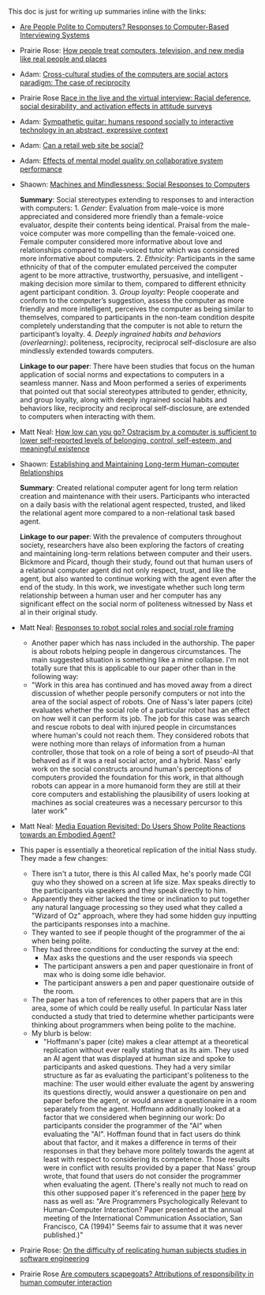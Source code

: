 This doc is just for writing up summaries inline with the links:

- [Are People Polite to Computers? Responses to Computer-Based Interviewing Systems](http://dx.doi.org/10.1111/j.1559-1816.1999.tb00142.x)

- Prairie Rose: [How people treat computers, television, and new media like real people and places](http://www.humanityonline.com/docs/the\%20media\%20equation.pdf)

- Adam: [Cross-cultural studies of the computers are social actors paradigm: The case of reciprocity](http://web.ics.purdue.edu/~duffy/IE486_Spr07/ComputersAsSocialActor.pdf)

- Prairie Rose [Race in the live and the virtual interview: Racial deference, social desirability, and activation effects in attitude surveys](http://www.jstor.org/stable/1519835?seq=1#page_scan_tab_contents)

- Adam: [Sympathetic guitar: humans respond socially to interactive technology in an abstract, expressive context](http://dl.acm.org/citation.cfm?id=2030443)

- Adam: [Can a retail web site be social?](http://journals.ama.org/doi/abs/10.1509/jmkg.71.3.143)

- Adam: [Effects of mental model quality on collaborative system performance](http://pro.sagepub.com/content/51/22/1506.short)

- Shaown: [Machines and Mindlessness: Social Responses to Computers](http://dx.doi.org/10.1111/0022-4537.00153)
  
  __Summary__: Social stereotypes extending to responses to and interaction with computers:
      1. _Gender_: Evaluation from male-voice is more appreciated and considered more friendly than a female-voice evaluator, despite their contents being identical. Praisal from the male-voice computer was more compelling than the female-voiced one. Female computer considered more informative about love and relationships compared to male-voiced tutor which was considered more informative about computers.
      2. _Ethnicity_: Participants in the same ethnicity of that of the computer emulated perceived the computer agent to be more attractive, trustworthy, persuasive, and intelligent - making decision more similar to them, compared to different ethnicity agent participant condition.
      3. _Group loyalty_: People cooperate and conform to the computer’s suggestion, assess the computer as more friendly and more intelligent, perceives the computer as being similar to themselves, compared to participants in the non-team condition despite completely understanding that the computer is not able to return the participant’s loyalty.
      4. _Deeply ingrained habits and behaviors (overlearning)_: politeness, reciprocity, reciprocal self-disclosure are also mindlessly extended towards computers.
    
    __Linkage to our paper__:
    There have been studies that focus on the human application of social norms and expectations to computers in a seamless manner. Nass and Moon performed a series of experiments that pointed out that social stereotypes attributed to gender, ethnicity, and group loyalty, along with deeply ingrained social habits and behaviors like, reciprocity and reciprocal self-disclosure, are extended to computers when interacting with them.

- Matt Neal: [How low can you go? Ostracism by a computer is sufficient to lower self-reported levels of belonging, control, self-esteem, and meaningful existence](http://www.sciencedirect.com/science/article/pii/S0022103103001823)

- Shaown: [Establishing and Maintaining Long-term Human-computer Relationships](http://doi.acm.org/10.1145/1067860.1067867)

  __Summary__: Created relational computer agent for long term relation creation and maintenance with their users. Participants who interacted on a daily basis with the relational agent respected, trusted, and liked the relational agent more compared to a non-relational task based agent.
  
  __Linkage to our paper__: With the prevalence of computers throughout society, researchers have also been exploring the factors of creating and maintaining long-term relations between computer and their users. Bickmore and Picard, though their study, found out that human users of a relational computer agent did not only respect, trust, and like the agent, but also wanted to continue working with the agent even after the end of the study. In this work, we investigate whether such long term relationship between a human user and her computer has any significant effect on the social norm of politeness witnessed by Nass et al in their original study.


- Matt Neal: [Responses to robot social roles and social role framing](http://ieeexplore.ieee.org/xpl/articleDetails.jsp?arnumber=5928687)

  - Another paper which has nass included in the authorship.  The paper is about robots helping people in dangerous circumstances.  The main suggested situation is something like a mine collapse.  I'm not totally sure that this is applicable to our paper other than in the following way:
  - "Work in this area has continued and has moved away from a direct discussion of whether people personify computers or not into the area of the social aspect of robots.  One of Nass's later papers (cite) evaluates whether the social role of a particular robot has an effect on how well it can perform its job.  The job for this case was search and rescue robots to deal with injured people in circumstances where human's could not reach them. They considered robots that were nothing more than relays of information from a human controller, those that took on a role of being a sort of pseudo-AI that behaved as if it was a real social actor, and a hybrid.  Nass' early work on the social constructs around human's perceptions of computers provided the foundation for this work, in that although robots can appear in a more humanoid form they are still at their core computers and establishing the plausibility of users looking at machines as social createures was a necessary percursor to this later work"


- Matt Neal: [Media Equation Revisited: Do Users Show Polite Reactions towards an Embodied Agent?](http://dx.doi.org/10.1007/978-3-642-04380-2_19)

- This paper is essentially a theoretical replication of the initial Nass study.  They made a few changes:
    -  There isn't a tutor, there is this AI called Max, he's poorly made CGI guy who they showed on a screen at life size.  Max speaks directly to the participants via speakers and they speak directly to him.  
    -  Apparently they either lacked the time or inclination to put together any natural language processing so they used what they called a "Wizard of Oz" approach, where they had some hidden guy inputting the participants responses into a machine.
    -  They wanted to see if people thought of the programmer of the ai when being polite.
    -  They had three conditions for conducting the survey at the end:  
       - Max asks the questions and the user responds via speech
       - The participant answers a pen and paper questionaire in front of max who is doing some idle behavior.
       - The participant answers a pen and paper questionaire outside of the room.
  -  The paper has a ton of references to other papers that are in this area, some of which could be really useful.  In particular Nass later conducted a study that tried to determine whether participants were thinking about programmers when being polite to the machine.
  -  My blurb is below:
      - "Hoffmann's paper (cite) makes a clear attempt at a theoretical replication without ever really stating that as its aim.  They used an AI agent that was displayed at human size and spoke to participants and asked questions.  They had a very similar structure as far as evaluating the participant's politeness to the machine:  The user would either evaluate the agent by answering its questions directly, would answer a questionaire on pen and paper before the agent, or would answer a questionaire in a room separately from the agent.  Hoffmann additionally looked at a factor that we considered when beginning our work:  Do participants consider the programmer of the "AI" when evaluating the "AI".  Hoffman found that in fact users do think about that factor, and it makes a difference in terms of their responses in that they behave more politely towards the agent at least with respect to considering its competence.  Those results were in conflict with results provided by a paper that Nass' group wrote, that found that users do not consider the programmer when evaluating the agent. (There's really not much to read on this other supposed paper it's referenced in the paper [here](http://onlinelibrary.wiley.com.prox.lib.ncsu.edu/doi/10.1111/0022-4537.00153/abstract) by nass as well as: "Are Programmers Psychologically Relevant to Human-Computer Interaction? Paper presented at the annual meeting of the International Communication Association, San Francisco, CA (1994)"  Seems fair to assume that it was never published.)"

- Prairie Rose: [On the difficulty of replicating human subjects studies in software engineering](http://dx.doi.org/10.1145/1368088.1368115)

- Prairie Rose [Are computers scapegoats? Attributions of responsibility in human computer interaction](http://www.sciencedirect.com/science/article/pii/S1071581998901999)
